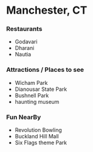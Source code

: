 # Manchester, CT

### Restaurants

- Godavari
- Dharani
- Nautia

### Attractions / Places to see

- Wicham Park
- Dianousar State Park
- Bushnell Park
- haunting museum

### Fun NearBy

- Revolution Bowling
- Buckland Hill Mall
- Six Flags theme Park
